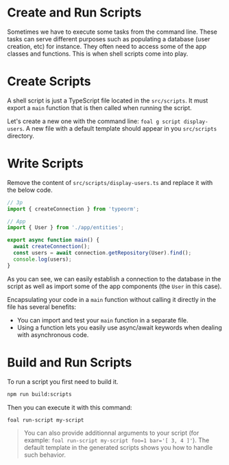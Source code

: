 # Create and Run Scripts

Sometimes we have to execute some tasks from the command line. These tasks can serve different purposes such as populating a database (user creation, etc) for instance. They often need to access some of the app classes and functions. This is when shell scripts come into play.

# Create Scripts

A shell script is just a TypeScript file located in the `src/scripts`. It must export a `main` function that is then called when running the script.

Let's create a new one with the command line: `foal g script display-users`. A new file with a default template should appear in you `src/scripts` directory.

# Write Scripts

Remove the content of `src/scripts/display-users.ts` and replace it with the below code.

```typescript
// 3p
import { createConnection } from 'typeorm';

// App
import { User } from './app/entities';

export async function main() {
  await createConnection();
  const users = await connection.getRepository(User).find();
  console.log(users);
}

```

As you can see, we can easily establish a connection to the database in the script as well as import some of the app components (the `User` in this case).

Encapsulating your code in a `main` function without calling it directly in the file has several benefits:
- You can import and test your `main` function in a separate file.
- Using a function lets you easily use async/await keywords when dealing with asynchronous code.

# Build and Run Scripts

To run a script you first need to build it.

```sh
npm run build:scripts
```

Then you can execute it with this command:

```sh
foal run-script my-script
```

> You can also provide additionnal arguments to your script (for example: `foal run-script my-script foo=1 bar='[ 3, 4 ]'`). The default template in the generated scripts shows you how to handle such behavior.
